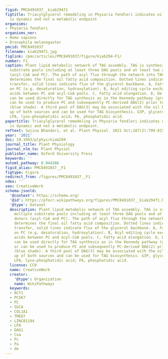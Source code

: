 ```yaml
---
figid: PMC8491037__kiab294f1
figtitle: Triacylglycerol remodeling in Physaria fendleri indicates oil accumulation
  is dynamic and not a metabolic endpoint
organisms:
- Physaria fendleri
organisms_ner:
- Homo sapiens
- Drosophila melanogaster
pmcid: PMC8491037
filename: kiab294f1.jpg
figlink: /pmc/articles/PMC8491037/figure/kiab294-F1/
number: F1
caption: Plant lipid metabolic network of TAG assembly. TAG is synthesized from multiple
  substrate pools including at least three DAG pools and at least two acyl donors
  (acyl-CoA and PC). The path of acyl flux through the network into TAG ultimately
  determines the final oil fatty acid composition. Dotted lines indicate acyl group
  transfer, solid lines indicate flux of the glycerol backbone. A, Fatty acid modification
  on PC (e.g. desaturation, hydroxylation). B, Acyl editing cycle exchanging fatty
  acids between PC and acyl-CoA pools. C, Fatty acid elongation. D, De novo DAG(1)
  can be used directly for TAG synthesis as in the Kennedy pathway (gray shade), or
  can be used to produce PC and subsequently PC-derived DAG(2) prior to TAG synthesis
  (blue shade). A third pool of DAG(3) may be associated with the oil body and made
  up of both sources and can be used for TAG biosynthesis. G3P, glycerol-3-phosphate;
  LPA, lyso-phosphatidic acid; PA, phosphatidic acid.
papertitle: Triacylglycerol remodeling in Physaria fendleri indicates oil accumulation
  is dynamic and not a metabolic endpoint.
reftext: Sajina Bhandari, et al. Plant Physiol. 2021 Oct;187(2):799-815.
year: '2021'
doi: 10.1093/plphys/kiab294
journal_title: Plant Physiology
journal_nlm_ta: Plant Physiol
publisher_name: Oxford University Press
keywords: ''
automl_pathway: 0.944386
figid_alias: PMC8491037__F1
figtype: Figure
redirect_from: /figures/PMC8491037__F1
ndex: ''
seo: CreativeWork
schema-jsonld:
  '@context': https://schema.org/
  '@id': https://pfocr.wikipathways.org/figures/PMC8491037__kiab294f1.html
  '@type': Dataset
  description: Plant lipid metabolic network of TAG assembly. TAG is synthesized from
    multiple substrate pools including at least three DAG pools and at least two acyl
    donors (acyl-CoA and PC). The path of acyl flux through the network into TAG ultimately
    determines the final oil fatty acid composition. Dotted lines indicate acyl group
    transfer, solid lines indicate flux of the glycerol backbone. A, Fatty acid modification
    on PC (e.g. desaturation, hydroxylation). B, Acyl editing cycle exchanging fatty
    acids between PC and acyl-CoA pools. C, Fatty acid elongation. D, De novo DAG(1)
    can be used directly for TAG synthesis as in the Kennedy pathway (gray shade),
    or can be used to produce PC and subsequently PC-derived DAG(2) prior to TAG synthesis
    (blue shade). A third pool of DAG(3) may be associated with the oil body and made
    up of both sources and can be used for TAG biosynthesis. G3P, glycerol-3-phosphate;
    LPA, lyso-phosphatidic acid; PA, phosphatidic acid.
  license: CC0
  name: CreativeWork
  creator:
    '@type': Organization
    name: WikiPathways
  keywords:
  - ACY1
  - PCSK7
  - PC
  - SGCA
  - COL1A1
  - TMED7
  - LINC01194
  - LPA
  - DAG1
  - Coa
  - Pc
  - Pa
  - de
---
```

